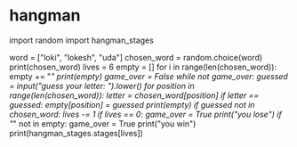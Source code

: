 # hangman
import random
import hangman_stages

word = ["loki", "lokesh", "uda"]
chosen_word = random.choice(word)
print(chosen_word)
lives = 6
empty = []
for i in range(len(chosen_word)):
    empty += "_"
print(empty)
game_over = False
while not game_over:
    guessed = input("guess your letter: ").lower()
    for position in range(len(chosen_word)):
        letter = chosen_word[position]
        if letter == guessed:
            empty[position] = guessed
    print(empty)
    if guessed not in chosen_word:
        lives -= 1
        if lives == 0:
            game_over = True
            print("you lose")
    if "_" not in empty:
        game_over = True
        print("you win")
    print(hangman_stages.stages[lives])

